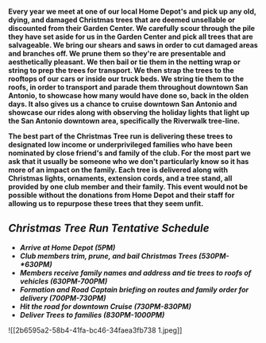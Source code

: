 **Every year we meet at one of our local Home Depot's and pick up any old, dying, and damaged Christmas trees that are deemed unsellable or discounted from their Garden Center.  We carefully scour through the pile they have set aside for us in the Garden Center and pick all trees that are salvageable.  We bring our shears and saws in order to cut damaged areas and branches off.  We prune them so they're are presentable and aesthetically pleasant.  We then bail or tie them in the netting wrap or string to prep the trees for transport.  We then strap the trees to the rooftops of our cars or inside our truck beds.  We string tie them to the roofs, in order to transport and parade them throughout downtown San Antonio, to showcase how many would have done so, back in the olden days. It also gives us a chance to cruise downtown San Antonio and showcase our rides along with observing the holiday lights that light up the San Antonio downtown area, specifically the Riverwalk tree-line.** 

**The best part of the Christmas Tree run is delivering these trees to designated low income or underprivileged families who have been nominated by close friend's and family of the club.  For the most part we ask that it usually be someone who we don't particularly know so it has more of an impact on the family.  Each tree is delivered along with Christmas lights, ornaments, extension cords, and a tree stand, all provided by one club member and their family. This event would not be possible without the donations from Home Depot and their staff for allowing us to repurpose these trees that they seem unfit.**

## **_Christmas Tree Run Tentative Schedule_**

-  **_Arrive at Home Depot (5PM)_**
-  **_Club members trim, prune, and bail Christmas Trees (530PM-*630PM)_**
-  **_Members receive family names and address and tie trees to roofs of vehicles (630PM-700PM)_**
-  **_Formation and Road Captain briefing on routes and family order for delivery (700PM-730PM)_**
-  **_Hit the road for downtown Cruise (730PM-830PM)_**
-  **_Deliver Trees to families (830PM-1000PM)_** 


![[2b6595a2-58b4-41fa-bc46-34faea3fb738 1.jpeg]]



